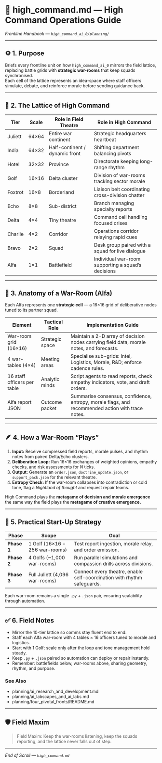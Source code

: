 # 🧠 high_command.md — High Command Operations Guide

*Frontline Handbook — `high_command_ai_0/planning/`*

---

## ⚙️ 1. Purpose

Briefs every frontline unit on how `high_command_ai_0` mirrors the field lattice,  
replacing battle grids with **strategic war-rooms** that keep squads synchronised.  
Each cell of the lattice represents an idea-space where staff officers simulate, debate, and reinforce morale before sending guidance back.  

---

## 🧩 2. The Lattice of High Command

| Tier | Scale | Role in Field Theatre | Role in High Command |
|------|--------|----------------------|----------------------|
| Juliett | 64×64 | Entire war continent | Strategic headquarters heartbeat |
| India | 64×32 | Half-continent / dynamic front | Shifting department balancing pivots |
| Hotel | 32×32 | Province | Directorate keeping long-range rhythm |
| Golf | 16×16 | Delta cluster | Division of war-rooms tracking sector morale |
| Foxtrot | 16×8 | Borderland | Liaison belt coordinating cross-division chatter |
| Echo | 8×8 | Sub-district | Branch managing specialty reports |
| Delta | 4×4 | Tiny theatre | Command cell handling focused crises |
| Charlie | 4×2 | Corridor | Operations corridor relaying rapid cues |
| Bravo | 2×2 | Squad | Desk group paired with a squad for live dialogue |
| Alfa | 1×1 | Battlefield | Individual war-room supporting a squad’s decisions |

---

## 🧭 3. Anatomy of a War-Room (Alfa)

Each Alfa represents one **strategic cell** — a 16×16 grid of deliberative nodes tuned to its partner squad.

| Element  | Tactical Role  | Implementation Guide |
|----------|----------------|---------------------|
| War-room grid (16×16) | Strategic space | Maintain a 2-D array of decision nodes carrying field data, morale notes, and forecasts. |
| 4 war-tables (4×4) | Meeting areas | Specialise sub-grids: Intel, Logistics, Morale, R&D; enforce cadence rules. |
| 16 staff officers per table | Analytic minds | Script agents to read reports, check empathy indicators, vote, and draft orders. |
| Alfa report JSON | Outcome packet | Summarise consensus, confidence, entropy, morale flags, and recommended action with trace notes. |

---

## 🪶 4. How a War-Room “Plays”

1. **Input:** Receive compressed field reports, morale pulses, and rhythm notes from paired Delta/Echo clusters.  
1. **Deliberation Loop:** Run 16×16 exchanges of weighted opinions, empathy checks, and risk assessments for *N* ticks.  
1. **Output:** Generate an `order.json`, `doctrine_update.json`, or `support_pack.json` for the relevant theatre.  
1. **Entropy Check:** If the war-room collapses into contradiction or cold tone, flag a *Nightland of thought* and request repair teams.

High Command plays the **metagame of decision and morale emergence**  
the same way the field plays the **metagame of creative emergence.**

---

## 🚀 5. Practical Start-Up Strategy

| Phase | Scope | Goal |
|--------|--------|------|
| **Phase 1** | 1 Golf (16×16 = 256 war-rooms) | Test report ingestion, morale relay, and order emission. |
| **Phase 2** | 4 Golfs (~1,000 war-rooms) | Run parallel simulations and compassion drills across divisions. |
| **Phase 3** | Full Juliett (4,096 war-rooms) | Connect every theatre, enable self-coordination with rhythm safeguards. |

Each war-room remains a single `.py` + `.json` pair, ensuring scalability through automation.

---

## ✅ 6. Field Notes

- Mirror the 10-tier lattice so comms stay fluent end to end.  
- Staff each Alfa war-room with 4 tables × 16 officers tuned to morale and logistics.  
- Start with 1 Golf; scale only after the loop and tone management hold steady.  
- Keep `.py` + `.json` paired so automation can deploy or repair instantly.  
- Remember: battlefields below, war-rooms above, sharing geometry, rhythm, and purpose.

### See Also
- planning/ai_research_and_development.md
- planning/ai_labscapes_and_ai_labs.md
- planning/four_pivotal_fronts/README.md

---

## 🛡️ Field Maxim

> Field Maxim: Keep the war-rooms listening, keep the squads reporting, and the lattice never falls out of step.  

---

*End of Scroll — `high_command.md`*
